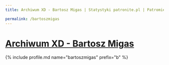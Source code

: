 ```yaml
---
title: Archiwum XD - Bartosz Migas | Statystyki patronite.pl | Patromierz

permalink: /bartoszmigas
---
```


# [Archiwum XD - Bartosz Migas](https://patronite.pl/bartoszmigas)

{% include profile.md name="bartoszmigas" prefix="b" %}
